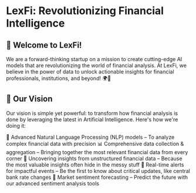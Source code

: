 #  LexFi: Revolutionizing Financial Intelligence 

## 👋 Welcome to LexFi!
We are a forward-thinking startup on a mission to create cutting-edge AI models that are revolutionizing the world of financial analysis. At LexFi, we believe in the power of data to unlock actionable insights for financial professionals, institutions, and beyond! 🌍💼

## 🌟 Our Vision
Our vision is simple yet powerful: to transform how financial analysis is done by leveraging the latest in Artificial Intelligence. Here's how we're doing it:

🤖 Advanced Natural Language Processing (NLP) models – To analyze complex financial data with precision
📊 Comprehensive data collection & aggregation – Bringing together the most relevant financial data from every corner
💬 Uncovering insights from unstructured financial data – Because the most valuable insights often hide in the messy stuff
🚨 Real-time alerts for impactful events – Be the first to know about critical updates, like central bank rate changes
🔮 Market sentiment forecasting – Predict the future with our advanced sentiment analysis tools
